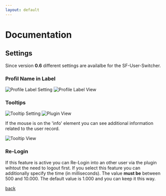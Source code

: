 ```yaml
---
layout: default
---
```


# Documentation

## Settings

Since version **0.6** different settings are availalbe for the SF-User-Switcher. 

### Profil Name in Label

![Profile Label Setting](/assets/img/label0.png)
![Profile Label View](/assets/img/label1.png)

### Tooltips

![Tooltip Setting](/assets/img/tooltip0.png)
![Plugin View](/assets/img/tooltip1.png)

If the mouse is on the 'info' element you can see additional information related to the user record.

![Tooltip View](/assets/img/tooltip2.png)

### Re-Login

If this feature is active you can Re-Login into an other user via the plugin wihtout the need to logout first.
If you select this feature you can additionally specify the time (in milliseconds). The value **must be** between 500 and 10.000.
The default value is 1.000 and you can keep it this way.

[back](./)
